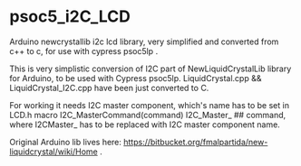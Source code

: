 # psoc5_i2C_LCD
Arduino newcrystallib i2c lcd library,  very simplified and converted from c++ to c, for use with cypress psoc5lp .

This is very simplistic conversion of I2C part of NewLiquidCrystalLib library for Arduino, to be used with Cypress psoc5lp.
LiquidCrystal.cpp && LiquidCrystal_I2C.cpp have been just converted to C.

For working it needs I2C master component, which's name has to be set in LCD.h macro I2C_MasterCommand(command) I2C_Master_ ## command,
where I2CMaster_ has to be replaced with I2C master component name.

Original Arduino lib lives here: https://bitbucket.org/fmalpartida/new-liquidcrystal/wiki/Home .
